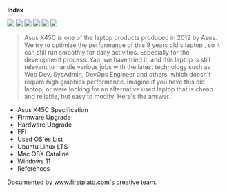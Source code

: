 **Index**

![](https://img.shields.io/badge/lab-firstplato.com-orange) ![](https://img.shields.io/badge/x45c-mod-blue?logo=asus) ![](https://img.shields.io/badge/ubuntu%20LTS-mod-blue?logo=ubuntu) ![](https://img.shields.io/badge/windows%2011-mod-blue?logo=windows) ![](https://img.shields.io/badge/macOS%20Catalina-mod-blue?logo=apple) ![](https://img.shields.io/badge/old%20laptop-mod-blueviolet?logo=github)

> Asus X45C is one of the laptop products produced in 2012 by Asus. We try to optimize the performance of this 9 years old's laptop , so it can still run smoothly for daily activities. Especially for the development process. Yap, we have tried it, and this laptop is still relevant to handle various jobs with the latest technology such as Web Dev, SysAdmin, DevOps Engineer and others, which doesn't require high graphics performance. Imagine if you have this old laptop, or were looking for an alternative used laptop that is cheap and reliable, but easy to modify. Here's the answer.

 - Asus X45C Specification
 - Firmware Upgrade
 - Hardware Upgrade
 - EFI
 - Used OS'es List
 - Ubuntu Linux LTS
 - Mac OSX Catalina
 - Windows 11
 - References

Documented by www.firstplato.com's creative team.
